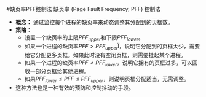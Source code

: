 #缺页率PFF控制法 
缺页率 (Page Fault Frequency, PFF) 控制法
*   **概念：** 通过监控每个进程的缺页率来动态调整其分配到的页框数。
*   **策略：**
	*   设置一个缺页率的上限$PFF_{upper}$和下限$PFF_{lower}$。
	*   如果一个进程的缺页率$PFF > PFF_{upper}$Ï，说明它分配到的页框太少，需要给它分配更多页框。如果此时没有空闲页框，则需要挂起某个进程。
	*   如果一个进程的缺页率$PFF < PFF_{lower}$，说明它拥有的页框过多，可以回收一部分页框给其他进程。
	*   如果$PFF_{lower} \le PFF \le PFF_{upper}$，则说明页框分配适当，无需调整。
*   这种方法也是一种有效的预防和控制抖动的手段。
